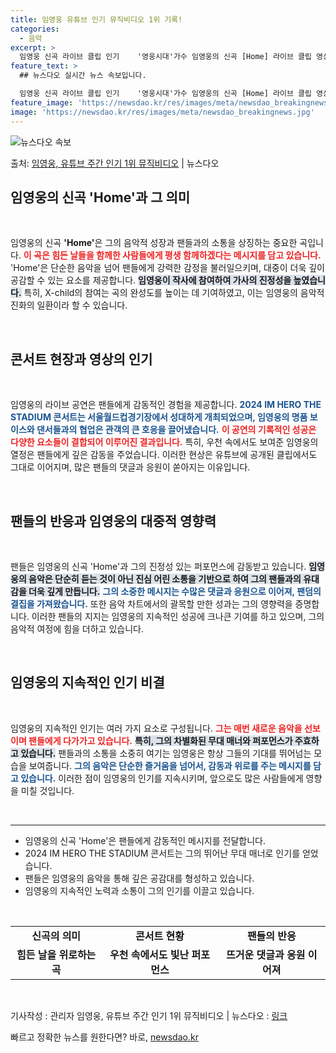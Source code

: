 ```yaml
---
title: 임영웅 유튜브 인기 뮤직비디오 1위 기록!
categories:
  - 음악
excerpt: >
  임영웅 신곡 라이브 클립 인기    '영웅시대'가수 임영웅의 신곡 [Home] 라이브 클립 영상이 유튜브 주…
feature_text: >
  ## 뉴스다오 실시간 뉴스 속보입니다.

  임영웅 신곡 라이브 클립 인기    '영웅시대'가수 임영웅의 신곡 [Home] 라이브 클립 영상이 유튜브 주…
feature_image: 'https://newsdao.kr/res/images/meta/newsdao_breakingnews.jpg'
image: 'https://newsdao.kr/res/images/meta/newsdao_breakingnews.jpg'
---
```


![뉴스다오 속보](https://newsdao.kr/res/images/meta/newsdao_breakingnews.jpg)

<p>출처: <a href="https://newsdao.kr/5230" rel="dofollow">임영웅, 유튜브 주간 인기 1위 뮤직비디오</a> | 뉴스다오</p>

<h2 data-ke-size="size26">임영웅의 신곡 'Home'과 그 의미</h2>

<p data-ke-size="size16">&nbsp;</p>

임영웅의 신곡 <b>'Home'</b>은 그의 음악적 성장과 팬들과의 소통을 상징하는 중요한 곡입니다. <b><span style="color: #ee2323;">이 곡은 힘든 날들을 함께한 사람들에게 평생 함께하겠다는 메시지를 담고 있습니다.</span></b> 'Home'은 단순한 음악을 넘어 팬들에게 강력한 감정을 불러일으키며, 대중이 더욱 깊이 공감할 수 있는 요소를 제공합니다. <b><span style="background-color: #21538527;">임영웅이 작사에 참여하여 가사의 진정성을 높였습니다.</span></b> 특히, X-child의 참여는 곡의 완성도를 높이는 데 기여하였고, 이는 임영웅의 음악적 진화의 일환이라 할 수 있습니다. 

<p data-ke-size="size16">&nbsp;</p>

<h2 data-ke-size="size26">콘서트 현장과 영상의 인기</h2>

<p data-ke-size="size16">&nbsp;</p>

임영웅의 라이브 공연은 팬들에게 감동적인 경험을 제공합니다. <b><span style="color: #1a5490;">2024 IM HERO THE STADIUM 콘서트는 서울월드컵경기장에서 성대하게 개최되었으며, 임영웅의 명품 보이스와 댄서들과의 협업은 관객의 큰 호응을 끌어냈습니다.</span></b> <b><span style="color: #ee2323;">이 공연의 기록적인 성공은 다양한 요소들이 결합되어 이루어진 결과입니다.</span></b> 특히, 우천 속에서도 보여준 임영웅의 열정은 팬들에게 깊은 감동을 주었습니다. 이러한 현상은 유튜브에 공개된 클립에서도 그대로 이어지며, 많은 팬들의 댓글과 응원이 쏟아지는 이유입니다.

<p data-ke-size="size16">&nbsp;</p>

<h2 data-ke-size="size26">팬들의 반응과 임영웅의 대중적 영향력</h2>

<p data-ke-size="size16">&nbsp;</p>

팬들은 임영웅의 신곡 'Home'과 그의 진정성 있는 퍼포먼스에 감동받고 있습니다. <b><span style="background-color: #21538527;">임영웅의 음악은 단순히 듣는 것이 아닌 진심 어린 소통을 기반으로 하여 그의 팬들과의 유대감을 더욱 깊게 만듭니다.</span></b> <b><span style="color: #1a5490;">그의 소중한 메시지는 수많은 댓글과 응원으로 이어져, 팬덤의 결집을 가져왔습니다.</span></b> 또한 음악 차트에서의 괄목할 만한 성과는 그의 영향력을 증명합니다. 이러한 팬들의 지지는 임영웅의 지속적인 성공에 크나큰 기여를 하고 있으며, 그의 음악적 여정에 힘을 더하고 있습니다. 

<p data-ke-size="size16">&nbsp;</p>

<h2 data-ke-size="size26">임영웅의 지속적인 인기 비결</h2>

<p data-ke-size="size16">&nbsp;</p>

임영웅의 지속적인 인기는 여러 가지 요소로 구성됩니다. <b><span style="color: #ee2323;">그는 매번 새로운 음악을 선보이며 팬들에게 다가가고 있습니다.</span></b> <b><span style="background-color: #21538527;">특히, 그의 차별화된 무대 매너와 퍼포먼스가 주효하고 있습니다.</span></b> 팬들과의 소통을 소중히 여기는 임영웅은 항상 그들의 기대를 뛰어넘는 모습을 보여줍니다. <b><span style="color: #1a5490;">그의 음악은 단순한 즐거움을 넘어서, 감동과 위로를 주는 메시지를 담고 있습니다.</span></b> 이러한 점이 임영웅의 인기를 지속시키며, 앞으로도 많은 사람들에게 영향을 미칠 것입니다.

<p data-ke-size="size16">&nbsp;</p>

<hr>

<ul>
    <li>임영웅의 신곡 'Home'은 팬들에게 감동적인 메시지를 전달합니다.</li>
    <li>2024 IM HERO THE STADIUM 콘서트는 그의 뛰어난 무대 매너로 인기를 얻었습니다.</li>
    <li>팬들은 임영웅의 음악을 통해 깊은 공감대를 형성하고 있습니다.</li>
    <li>임영웅의 지속적인 노력과 소통이 그의 인기를 이끌고 있습니다.</li>
</ul>

<p data-ke-size="size16">&nbsp;</p>

<table>
    <tr>
        <td style="text-align: center; height: 17px;"><b>신곡의 의미</b></td>
        <td style="text-align: center; height: 17px;"><b>콘서트 현황</b></td>
        <td style="text-align: center; height: 17px;"><b>팬들의 반응</b></td>
    </tr>
    <tr>
        <td style="text-align: center; height: 17px;"><b>힘든 날을 위로하는 곡</b></td>
        <td style="text-align: center; height: 17px;"><b>우천 속에서도 빛난 퍼포먼스</b></td>
        <td style="text-align: center; height: 17px;"><b>뜨거운 댓글과 응원 이어져</b></td>
    </tr>
</table>

<p data-ke-size="size16">&nbsp;</p>

기사작성 : 관리자 임영웅, 유튜브 주간 인기 1위 뮤직비디오 | 뉴스다오 : <a href="https://newsdao.kr/5230">링크</a> 

빠르고 정확한 뉴스를 원한다면? 바로, <a href="https://newsdao.kr" rel="dofollow">newsdao.kr</a>


